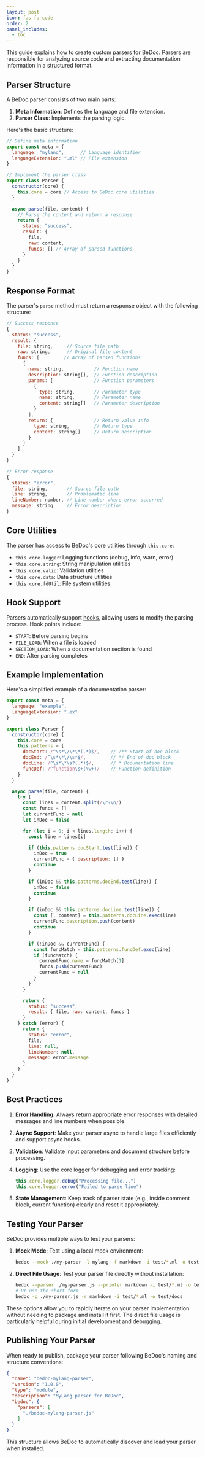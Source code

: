 ```yaml
---
layout: post
icon: fas fa-code
order: 2
panel_includes:
  - toc
---
```


This guide explains how to create custom parsers for BeDoc. Parsers are
responsible for analyzing source code and extracting documentation information
in a structured format.

## Parser Structure

A BeDoc parser consists of two main parts:

1. **Meta Information**: Defines the language and file extension.
2. **Parser Class**: Implements the parsing logic.

Here's the basic structure:

```javascript
// Define meta information
export const meta = {
  language: "mylang",      // Language identifier
  languageExtension: ".ml" // File extension
}

// Implement the parser class
export class Parser {
  constructor(core) {
    this.core = core // Access to BeDoc core utilities
  }

  async parse(file, content) {
    // Parse the content and return a response
    return {
      status: "success",
      result: {
        file,
        raw: content,
        funcs: [] // Array of parsed functions
      }
    }
  }
}
```

## Response Format

The parser's `parse` method must return a response object with the following
structure:

```javascript
// Success response
{
  status: "success",
  result: {
    file: string,     // Source file path
    raw: string,      // Original file content
    funcs: [         // Array of parsed functions
      {
        name: string,           // Function name
        description: string[],  // Function description
        params: [               // Function parameters
          {
            type: string,       // Parameter type
            name: string,       // Parameter name
            content: string[]   // Parameter description
          }
        ],
        return: {               // Return value info
          type: string,         // Return type
          content: string[]     // Return description
        }
      }
    ]
  }
}

// Error response
{
  status: "error",
  file: string,       // Source file path
  line: string,       // Problematic line
  lineNumber: number, // Line number where error occurred
  message: string     // Error description
}
```

## Core Utilities

The parser has access to BeDoc's core utilities through `this.core`:

- `this.core.logger`: Logging functions (debug, info, warn, error)
- `this.core.string`: String manipulation utilities
- `this.core.valid`: Validation utilities
- `this.core.data`: Data structure utilities
- `this.core.fdUtil`: File system utilities

## Hook Support

Parsers automatically support [hooks](hooks), allowing users to modify the
parsing process. Hook points include:

- `START`: Before parsing begins
- `FILE_LOAD`: When a file is loaded
- `SECTION_LOAD`: When a documentation section is found
- `END`: After parsing completes

## Example Implementation

Here's a simplified example of a documentation parser:

```javascript
export const meta = {
  language: "example",
  languageExtension: ".ex"
}

export class Parser {
  constructor(core) {
    this.core = core
    this.patterns = {
      docStart: /^\s*\/\*\*(.*)$/,    // /** Start of doc block
      docEnd: /^\s*\*\/\s*$/,         // */ End of doc block
      docLine: /^\s*\*\s?(.*)$/,      // * Documentation line
      funcDef: /^function\s+(\w+)/    // Function definition
    }
  }

  async parse(file, content) {
    try {
      const lines = content.split(/\r?\n/)
      const funcs = []
      let currentFunc = null
      let inDoc = false

      for (let i = 0; i < lines.length; i++) {
        const line = lines[i]

        if (this.patterns.docStart.test(line)) {
          inDoc = true
          currentFunc = { description: [] }
          continue
        }

        if (inDoc && this.patterns.docEnd.test(line)) {
          inDoc = false
          continue
        }

        if (inDoc && this.patterns.docLine.test(line)) {
          const [, content] = this.patterns.docLine.exec(line)
          currentFunc.description.push(content)
          continue
        }

        if (!inDoc && currentFunc) {
          const funcMatch = this.patterns.funcDef.exec(line)
          if (funcMatch) {
            currentFunc.name = funcMatch[1]
            funcs.push(currentFunc)
            currentFunc = null
          }
        }
      }

      return {
        status: "success",
        result: { file, raw: content, funcs }
      }
    } catch (error) {
      return {
        status: "error",
        file,
        line: null,
        lineNumber: null,
        message: error.message
      }
    }
  }
}
```

## Best Practices

1. **Error Handling**: Always return appropriate error responses with detailed
   messages and line numbers when possible.

2. **Async Support**: Make your parser async to handle large files efficiently and
   support async hooks.

3. **Validation**: Validate input parameters and document structure before
   processing.

4. **Logging**: Use the core logger for debugging and error tracking:
   ```javascript
   this.core.logger.debug("Processing file...")
   this.core.logger.error("Failed to parse line")
   ```

5. **State Management**: Keep track of parser state (e.g., inside comment block,
   current function) clearly and reset it appropriately.

## Testing Your Parser

BeDoc provides multiple ways to test your parsers:

1. **Mock Mode**: Test using a local mock environment:
   ```bash
   bedoc --mock ./my-parser -l mylang -f markdown -i test/*.ml -o test/docs
   ```

2. **Direct File Usage**: Test your parser file directly without installation:
   ```bash
   bedoc --parser ./my-parser.js --printer markdown -i test/*.ml -o test/docs
   # Or use the short form
   bedoc -p ./my-parser.js -r markdown -i test/*.ml -o test/docs
   ```

These options allow you to rapidly iterate on your parser implementation without
needing to package and install it first. The direct file usage is particularly
helpful during initial development and debugging.

## Publishing Your Parser

When ready to publish, package your parser following BeDoc's naming and structure
conventions:

```json
{
  "name": "bedoc-mylang-parser",
  "version": "1.0.0",
  "type": "module",
  "description": "MyLang parser for BeDoc",
  "bedoc": {
    "parsers": [
      "./bedoc-mylang-parser.js"
    ]
  }
}
```

This structure allows BeDoc to automatically discover and load your parser when installed.
